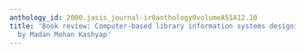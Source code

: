 ```yaml
---
anthology_id: 2000.jasis_journal-ir0anthology0volumeA51A12.10
title: 'Book review: Computer-based library information systems designing techniques,
  by Madan Mohan Kashyap'
---
```

